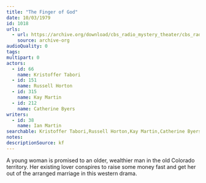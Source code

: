 ```yaml
---
title: "The Finger of God"
date: 10/03/1979
id: 1018
urls: 
  - url: https://archive.org/download/cbs_radio_mystery_theater/cbs_radio_mystery_theater-1001-1050.zip/cbs_radio_mystery_theater-1001-1050%2Fcbsrmt_1018_the_finger_of_god.mp3
    source: archive-org
audioQuality: 0
tags: 
multipart: 0
actors:  
  - id: 66
    name: Kristoffer Tabori  
  - id: 151
    name: Russell Horton  
  - id: 315
    name: Kay Martin  
  - id: 212
    name: Catherine Byers
writers:  
  - id: 38
    name: Ian Martin
searchable: Kristoffer Tabori,Russell Horton,Kay Martin,Catherine Byers Ian Martin
notes: 
descriptionSource: kf
---
```

A young woman is promised to an older, wealthier man in the old Colorado territory. Her existing lover conspires to raise some money fast and get her out of the arranged marriage in this western drama.